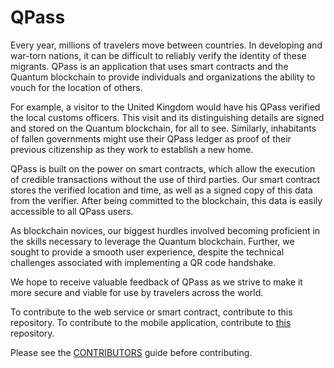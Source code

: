 # QPass

Every year, millions of travelers move between countries. In developing and war-torn nations, it can be difficult to reliably verify the identity of these migrants. QPass is an application that uses smart contracts and the Quantum blockchain to provide individuals and organizations the ability to vouch for the location of others.

For example, a visitor to the United Kingdom would have his QPass verified the local customs officers. This visit and its distinguishing details are signed and stored on the Quantum blockchain, for all to see. Similarly, inhabitants of fallen governments might use their QPass ledger as proof of their previous citizenship as they work to establish a new home.

QPass is built on the power on smart contracts, which allow the execution of credible transactions without the use of third parties. Our smart contract stores the verified location and time, as well as a signed copy of this data from the verifier. After being committed to the blockchain, this data is easily accessible to all QPass users.

As blockchain novices, our biggest hurdles involved becoming proficient in the skills necessary to leverage the Quantum blockchain. Further, we sought to provide a smooth user experience, despite the technical challenges associated with implementing a QR code handshake.

We hope to receive valuable feedback of QPass as we strive to make it more secure and viable for use by travelers across the world.

To contribute to the web service or smart contract, contribute to this repository. To contribute to the mobile application, contribute to [this](https://github.com/HackIllinoisDPass/iOS) repository.

Please see the [CONTRIBUTORS](https://github.com/HackIllinoisDPass/dapp/blob/master/CONTRIBUTORS.md) guide before contributing.